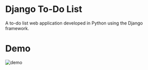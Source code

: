 # Django To-Do List
A to-do list web application developed in Python using the Django framework.

# Demo
![demo](https://user-images.githubusercontent.com/79690509/127467104-24660ade-076f-4da2-b126-598774ccdac1.gif)
